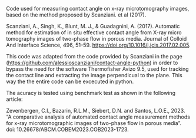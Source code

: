Code used for measuring contact angle on x-ray microtomography images, based on the method proposed by Scanziani. et al (2017).

Scanziani, A., Singh, K., Blunt, M. J., & Guadagnini, A. (2017). Automatic method for estimation of in situ effective contact angle from X-ray micro tomography images of two-phase flow in porous media. Journal of Colloid And Interface Science, 496, 51–59. https://doi.org/10.1016/j.jcis.2017.02.005.

This code was adapted from the code provided by Scanziani in the page (https://github.com/alessioscanziani/contact-angle-python) in order to bypass the need for the software Thermofisher Avizo 9.5, used for tracking the contact line and extracting the image perpendicual to the plane. This way the the entire code can be excecuted in python.

The acuracy is tested using benchmark test as shown in the following article:

Zevenbergen, C.I., Bazarin, R.L.M., Siebert, D.N. and Santos, L.O.E., 2023. “A comparative analysis of automated contact angle measurement methods for x-ray microtomographic images of two-phase flow in porous media”. doi: 10.26678/ABCM.COBEM2023.COB2023-1723.
